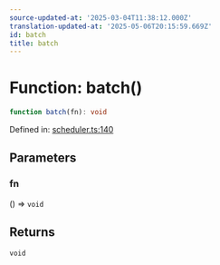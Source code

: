 ```yaml
---
source-updated-at: '2025-03-04T11:38:12.000Z'
translation-updated-at: '2025-05-06T20:15:59.669Z'
id: batch
title: batch
---
```


<!-- DO NOT EDIT: this page is autogenerated from the type comments -->

# Function: batch()

```ts
function batch(fn): void
```

Defined in: [scheduler.ts:140](https://github.com/TanStack/store/blob/main/packages/store/src/scheduler.ts#L140)

## Parameters

### fn

() => `void`

## Returns

`void`
